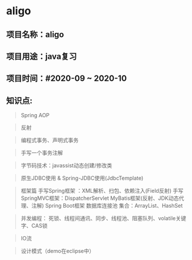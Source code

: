 aligo
=====
项目名称：aligo 
-------
项目用途：java复习
-------
项目时间：#2020-09 ~ 2020-10
-------

知识点:
------

>Spring AOP

>反射

>编程式事务、声明式事务

>手写一个事务注解

>字节码技术：javassist动态创建/修改类

>原生JDBC使用 & Spring-JDBC使用(JdbcTemplate)

>框架篇
手写Spring框架 ：XML解析、扫包、依赖注入(Field反射)
手写SpringMVC框架：DispatcherServlet
MyBatis框架(反射、JDK动态代理、注解)
Spring Boot框架
数据库连接池
集合：ArrayList、HashSet


>并发编程：
死锁、线程间通讯、同步、线程池、阻塞队列、volatile关键字、CAS锁

>IO流

>设计模式（demo在eclipse中）

